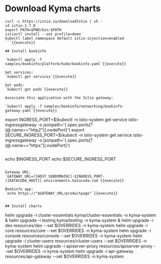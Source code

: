 # Download Kyma charts

```
curl -L https://istio.io/downloadIstio | sh -
cd istio-1.7.0
export PATH=$PWD/bin:$PATH
istioctl install --set profile=demo
kubectl label namespace default istio-injection=enabled
```{{execute}}

## Install bookinfo

`kubectl apply -f samples/bookinfo/platform/kube/bookinfo.yaml`{{execute}}

Get services:
`kubectl get services`{{execute}}

Get pods:
`kubectl get pods`{{execute}}

Associate this application with the Istio gateway:

`kubectl apply -f samples/bookinfo/networking/bookinfo-gateway.yaml`{{execute}}

```
export INGRESS_PORT=$(kubectl -n istio-system get service istio-ingressgateway -o jsonpath='{.spec.ports[?(@.name=="http2")].nodePort}')
export SECURE_INGRESS_PORT=$(kubectl -n istio-system get service istio-ingressgateway -o jsonpath='{.spec.ports[?(@.name=="https")].nodePort}')
```{{execute}}

```
echo $INGRESS_PORT
echo $SECURE_INGRESS_PORT
```{{execute}}

Gateway URL: 
`GATEWAY_URL=[[HOST_SUBDOMAIN]]-$INGRESS_PORT-[[KATACODA_HOST]].environments.katacoda.com`{{execute}}

Bookinfo app:
`echo https://"$GATEWAY_URL/productpage"`{{execute}}


## Install charts

```
helm upgrade -i cluster-essentials kyma/cluster-essentials -n kyma-system &
helm upgrade -i testing kyma/testing -n kyma-system &
helm upgrade -i dex resources/dex --set $OVERRIDES -n kyma-system 
helm upgrade -i core resources/core --set $OVERRIDES -n kyma-system 
helm upgrade -i console resources/console --set $OVERRIDES -n kyma-system 
helm upgrade -i cluster-users resources/cluster-users --set $OVERRIDES -n kyma-system 
helm upgrade -i apiserver-proxy resources/apiserver-proxy --set $OVERRIDES -n kyma-system 
helm upgrade -i api-gateway resources/api-gateway --set $OVERRIDES -n kyma-system 
```{{execute}}
